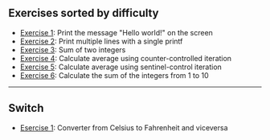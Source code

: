 ## Exercises sorted by difficulty
* [Exercise 1](./ex1.c/): Print the message "Hello world!" on the screen
* [Exercise 2](./ex2.c/): Print multiple lines with a single printf
* [Exercise 3](./ex3.c/): Sum of two integers
* [Exercise 4](./ex4.c/): Calculate average using counter-controlled iteration
* [Exercise 5](./ex5.c/): Calculate average using sentinel-control iteration
* [Exercise 6](./ex6.c/): Calculate the sum of the integers from 1 to 10 

---

## Switch
* [Esercise 1](./converter.c/): Converter from Celsius to Fahrenheit and viceversa
